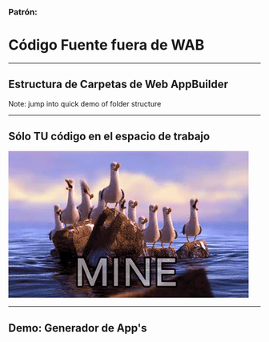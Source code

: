 <!-- .slide: data-background="reveal.js/img/bg-4.png" -->
### Patrón:
# Código Fuente fuera de WAB

---

## Estructura de Carpetas de Web AppBuilder

Note: jump into quick demo of folder structure

---

<!-- .slide: data-background="reveal.js/img/bg-6.png" -->
## Sólo TU código en el espacio de trabajo

![MY source control](img/mine.gif)

---

<!-- .slide: data-background="reveal.js/img/bg-6.png" -->
## Demo: Generador de App's
